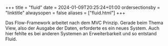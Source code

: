 +++
title = "fluid"
date = 2024-01-09T20:25:24+01:00
ordersectionsby = "linktitle"
alwaysopen = false
aliases = ["fluid.html"]
+++

Das Flow-Framework arbeitet nach dem MVC Prinzip. Gerade beim Thema View, also der Ausgabe der Daten, erforderte es ein neues System. Auch hier fehlte es bei anderen Systemen an Erweiterbarkeit und so entstand Fluid.
